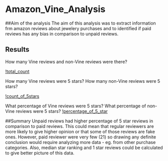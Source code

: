 # Amazon_Vine_Analysis

##Aim of the analysis
The aim of this analysis was to extract information frm amazon reviews about jewelery purchases and to identified if paid reviews has any bias in comparison to unpaid reviews.

## Results

How many Vine reviews and non-Vine reviews were there?

[!total_count](https://github.com/beata-malachowska/Amazon_Vine_Analysis/blob/main/total_count.png)

How many Vine reviews were 5 stars? How many non-Vine reviews were 5 stars?

[!count_of_5stars](https://github.com/beata-malachowska/Amazon_Vine_Analysis/blob/main/5star_count.png)

What percentage of Vine reviews were 5 stars? What percentage of non-Vine reviews were 5 stars?
[!percentage_of_5_star](https://github.com/beata-malachowska/Amazon_Vine_Analysis/blob/main/5star%2Bpercentage.png)

##Summary
Unpaid reviews had higher percentage of 5 star reviews in comparison to paid reviews. This could mean that regular reviewers are more likely to give higher opinion or that some of those reviews are fake ones. However, paid reviewer were very few (21) so drawing any definite conclusion would require analyzing more data - eg. from other purchase categories. Also, median star ranking and 1 star reviews could be calculated to give better picture of this data.

